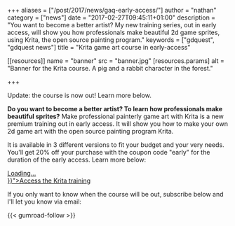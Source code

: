 +++
aliases = ["/post/2017/news/gaq-early-access/"]
author = "nathan"
category = ["news"]
date = "2017-02-27T09:45:11+01:00"
description = "You want to become a better artist? My new training series, out in early access, will show you how professionals make beautiful 2d game sprites, using Krita, the open source painting program."
keywords = ["gdquest", "gdquest news"]
title = "Krita game art course in early-access"

[[resources]]
  name = "banner"
  src = "banner.jpg"
  [resources.params]
    alt = "Banner for the Krita course. A pig and a rabbit character in the forest."

+++

Update: the course is now out! Learn more below.

**Do you want to become a better artist? To learn how professionals make beautiful sprites?** Make professional painterly game art with Krita is a new premium training out in early access. It will show you how to make your own 2d game art with the open source painting program Krita.

It is available in 3 different versions to fit your budget and your very needs. You'll get 20% off your purchase with the coupon code "early" for the duration of the early access. Learn more below:


<script src="//gumroad.com/js/gumroad-embed.js"></script>
<div class="gumroad-product-embed" data-gumroad-product-id="krita-game-art-tutorial-1" data-outbound-embed="true"><a href="//gumroad.com/l/krita-game-art-tutorial-1">Loading...</a></div>
<noscript>
<a href="{{< ref "/product/krita/painterly-game-art/index.md" >}}">Access the Krita training</a>
</noscript>

If you only want to know when the course will be out, subscribe below and I'll let you know via email:

{{< gumroad-follow >}}
